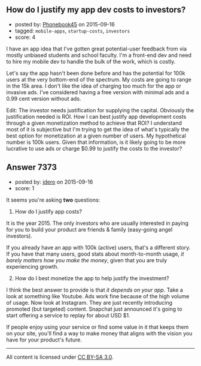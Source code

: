 ## How do I justify my app dev costs to investors?

- posted by: [Phonebook45](https://stackexchange.com/users/6768094/phonebook45) on 2015-09-16
- tagged: `mobile-apps`, `startup-costs`, `investors`
- score: 4

I have an app idea that I've gotten great potential-user feedback from via mostly unbiased students and school faculty. I'm a front-end dev and need to hire my mobile dev to handle the bulk of the work, which is costly.


Let's say the app hasn't been done before and has the potential for 100k users at the very bottom-end of the spectrum. My costs are going to range in the 15k area. I don't like the idea of charging too much for the app or invasive ads. I've considered having a free version with minimal ads and a 0.99 cent version without ads. 

Edit: The investor needs justification for supplying the capital. Obviously the justification needed is ROI. How I can best justify app development costs through a given monetization method to achieve that ROI? I understand most of it is subjective but I'm trying to get the idea of what's typically the best option for monetization at a given number of users. My hypothetical number is 100k users. Given that information, is it likely going to be more lucrative to use ads or charge $0.99 to justify the costs to the investor?


## Answer 7373

- posted by: [jdero](https://stackexchange.com/users/1972448/jdero) on 2015-09-16
- score: 1

It seems you're asking **two** questions:

1. How do I justify app costs?

It is the year 2015. The only investors who are usually interested in paying for you to build your product are friends & family (easy-going angel investors).

If you already have an app with 100k (active) users, that's a different story. If you have that many users, good stats about month-to-month usage, *it barely matters how you make the money*, given that you are truly experiencing growth.

2. How do I best monetize the app to help justify the investment?

I think the best answer to provide is that *it depends on your app*. Take a look at something like Youtube. Ads work fine because of the high volume of usage. Now look at Instagram. They are just recently introducing promoted (but targeted) content. Snapchat just announced it's going to start offering a service to replay for about USD $1.

If people enjoy using your service or find some value in it that keeps them on your site, you'll find a way to make money that aligns with the vision you have for your product's future.



---

All content is licensed under [CC BY-SA 3.0](https://creativecommons.org/licenses/by-sa/3.0/).
